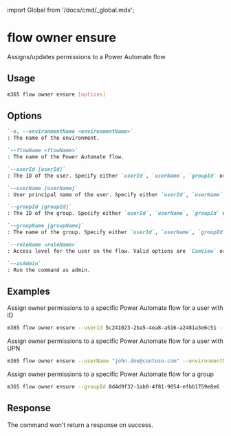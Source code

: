<!-- DISCLAIMER: All secrets, passwords, and sensitive values in this document are examples only and not real credentials. -->
import Global from '/docs/cmd/_global.mdx';

# flow owner ensure

Assigns/updates permissions to a Power Automate flow

## Usage

```sh
m365 flow owner ensure [options]
```

## Options

```md definition-list
`-e, --environmentName <environmentName>`
: The name of the environment.

`--flowName <flowName>`
: The name of the Power Automate flow.

`--userId [userId]`
: The ID of the user. Specify either `userId`, `userName`, `groupId` or `groupName`.

`--userName [userName]`
: User principal name of the user. Specify either `userId`, `userName`, `groupId` or `groupName`.

`--groupId [groupId]`
: The ID of the group. Specify either `userId`, `userName`, `groupId` or `groupName`.

`--groupName [groupName]`
: The name of the group. Specify either `userId`, `userName`, `groupId` or `groupName`.

`--roleName <roleName>`
: Access level for the user on the flow. Valid options are `CanView` or `CanEdit`.

`--asAdmin`
: Run the command as admin.
```

<Global />

## Examples

Assign owner permissions to a specific Power Automate flow for a user with ID

```sh
m365 flow owner ensure --userId 5c241023-2ba5-4ea8-a516-a2481a3e6c51 --environmentName EXAMPLE_SECRET_VALUE_PLACEHOLDER --flowName 72f2be4a-78c1-4220-a048-dbf557296a72 --roleName CanEdit
```

Assign owner permissions to a specific Power Automate flow for a user with UPN

```sh
m365 flow owner ensure --userName "john.doe@contoso.com" --environmentName EXAMPLE_SECRET_VALUE_PLACEHOLDER --flowName 72f2be4a-78c1-4220-a048-dbf557296a72 --roleName CanEdit
```

Assign owner permissions to a specific Power Automate flow for a group

```sh
m365 flow owner ensure --groupId 8d4d9f32-1ab0-4f81-9054-efbb1759e8e6 --environmentName EXAMPLE_SECRET_VALUE_PLACEHOLDER --flowName 72f2be4a-78c1-4220-a048-dbf557296a72 --roleName CanEdit
```

## Response

The command won't return a response on success.
